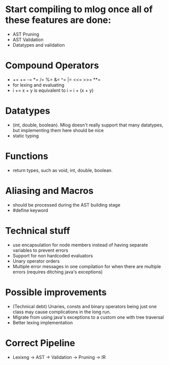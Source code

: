 # Start compiling to mlog once all of these features are done:
 - AST Pruning
 - AST Validation
 - Datatypes and validation

# Compound Operators
 - += += -= *= /= %= &= ^= |= <<= >>= **=
 - for lexing and evaluating
 - i += x + y    is equivalent to   i = i + (x + y) 

# Datatypes
 - (int, double, boolean). Mlog doesn't really support that many datatypes, but implementing them here should be nice
 - static typing

# Functions
 - return types, such as void, int, double, boolean.

# Aliasing and Macros
 - should be processed during the AST building stage
 - #define keyword

# Technical stuff
 - use encapsulation for node members instead of having separate variables to prevent errors
 - Support for non hardcoded evaluators
 - Unary operator orders
 - Multiple error messages in one compilation for when there are multiple errors (requires ditching java's exceptions)

# Possible improvements
 - (Technical debt) Unaries, consts and binary operators being just one class may cause complications in the long run. 
 - Migrate from using java's exceptions to a custom one with tree traversal
 - Better lexing implementation

# Correct Pipeline
 - Lexixng -> AST -> Validation -> Pruning -> IR
